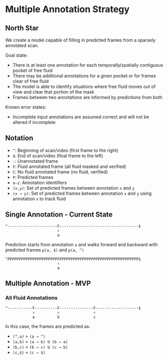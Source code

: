 # Multiple Annotation Strategy

## North Star

We create a model capable of filling in predicted frames from a sparsely annotated scan.

Goal state:
- There is at least one annotation for each temporally/spatially contiguous pocket of free fluid
- There may be additional annotations for a given pocket or for frames clear of free fluid
- The model is able to identify situations where free fluid moves out of view and clear that portion of the mask
- Frames between two annotations are informed by predictions from both 

Known error states:
- Incomplete input annotations are assumed correct and will not be altered if incomplete

## Notation
- `^`: Beginning of scan/video (first frame to the right)
- `$`: End of scan/video (final frame to the left)
- `-`: Unannotated frame
- `F`: Fluid annotated frame (all fluid masked and verified)
- `C`: No fluid annotated frame (no fluid, verified)
- `P`: Predicted frames
- `a-z`: Annotation identifiers
- `(x,y)`: Set of predicted frames between annotation `x` and `y`
- `(x → y)`: Set of predicted frames between annotation `x` and `y` using annotation `x` to track fluid

## Single Annotation - Current State

```
^----------------------F-----------------------------------$
                       ↑
                       a
```

Prediction starts from annotation `a` and walks forward and backward with predicted frames `p(a, $)` and `p(a, ^)`


```
^PPPPPPPPPPPPPPPPPPPPPPFPPPPPPPPPPPPPPPPPPPPPPPPPPPPPPPPPPP$
                       ↑
                       a
```

## Multiple Annotation - MVP

### All Fluid Annotations

```
^-----------F----------F---------------F-------------------$
            ↑          ↑               ↑
            a          b               c
```

In this case, the frames are predicted as:
- `(^,a)` = `(a → ^)`
- `(a,b)` = `(a → b) U (b → a)`
- `(b,c)` = `(b → c) U (c → b)`
- `(c,$)` = `(c → $)`

